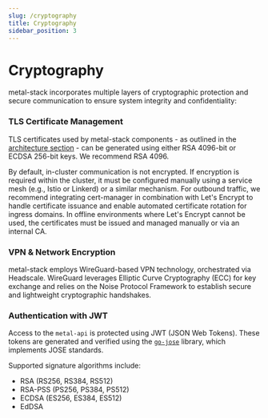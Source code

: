 ```yaml
---
slug: /cryptography
title: Cryptography
sidebar_position: 3
---
```


# Cryptography

metal-stack incorporates multiple layers of cryptographic protection and secure communication to ensure system integrity and confidentiality:

### TLS Certificate Management

TLS certificates used by metal-stack components - as outlined in the [architecture section](../../03-Concepts/01-architecture.md) - can be generated using either RSA 4096-bit or ECDSA 256-bit keys. We recommend RSA 4096.

By default, in-cluster communication is not encrypted. If encryption is required within the cluster, it must be configured manually using a service mesh (e.g., Istio or Linkerd) or a similar mechanism.
For outbound traffic, we recommend integrating cert-manager in combination with Let's Encrypt to handle certificate issuance and enable automated certificate rotation for ingress domains. In offline environments where Let's Encrypt cannot be used, the certificates must be issued and managed manually or via an internal CA.

### VPN & Network Encryption

metal-stack employs WireGuard-based VPN technology, orchestrated via Headscale. WireGuard leverages Elliptic Curve Cryptography (ECC) for key exchange and relies on the Noise Protocol Framework to establish secure and lightweight cryptographic handshakes.

### Authentication with JWT

Access to the `metal-api` is protected using JWT (JSON Web Tokens). These tokens are generated and verified using the [`go-jose`](https://github.com/go-jose/go-jose) library, which implements JOSE standards.

Supported signature algorithms include:

- RSA (RS256, RS384, RS512)
- RSA-PSS (PS256, PS384, PS512)
- ECDSA (ES256, ES384, ES512)
- EdDSA
